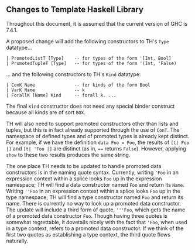 ## Changes to Template Haskell Library



Throughout this document, it is assumed that the current version of GHC is 7.4.1.



A proposed change will add the following constructors to TH's `Type` datatype...


```wiki
| PromotedListT [Type]    -- for types of the form '[Int, Bool]
| PromotedTupleT [Type]   -- for types of the form '(Int, 'False)
```


... and the following constructors to TH's `Kind` datatype:


```wiki
| ConK Name               -- for kinds of the form Bool
| VarK Name               -- k
| ForallK [Name] Kind     -- forall k. ...
```


The final `Kind` constructor does not need any special binder construct because all kinds are of sort `BOX`.



TH will also need to support promoted constructors other than lists and tuples, but this is in fact already supported through the use of `ConT`. The namespace of defined types and of promoted types is already kept distinct. For example, if we have the definition `data Foo = Foo`, the results of ` [t| Foo |] ` and ` [t| 'Foo |] ` are distinct (as in, `==` returns `False`). However, applying `show` to these two results produces the same string.



The one place TH needs to be updated to handle promoted data constructors is in the naming quote syntax. Currently, writing `'Foo` in an expression context within a splice looks `Foo` up in the expression namespace; TH will find a data constructor named `Foo` and return its `Name`. Writing `''Foo` in an expression context within a splice looks `Foo` up in the type namespace; TH will find a type constructor named `Foo` and return its name. There is currently no way to look up a promoted data constructor. The update will include a third form of quote, `'''Foo`, which gets the name of a promoted data constructor `Foo`. Though having three quotes is somewhat regrettable, it dovetails nicely with the fact that `'Foo`, when used in a type context, refers to a promoted data constructor. If we think of the first two quotes as establishing a type context, the third quote flows naturally.


